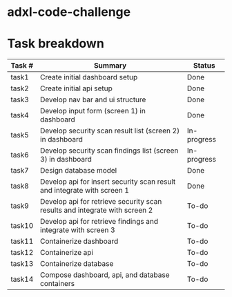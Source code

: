 # adxl-code-challenge

# Task breakdown

| Task # | Summary | Status |
|--------|---------|--------|
| task1 | Create initial dashboard setup | Done |
| task2 | Create initial api setup | Done |
| task3 | Develop nav bar and ui structure | Done |
| task4 | Develop input form (screen 1) in dashboard | Done |
| task5 | Develop security scan result list (screen 2) in dashboard | In-progress |
| task6 | Develop security scan findings list (screen 3) in dashboard | In-progress |
| task7 | Design database model | Done |
| task8 | Develop api for insert security scan result and integrate with screen 1 | Done |
| task9 | Develop api for retrieve security scan results and integrate with screen 2 | To-do |
| task10 | Develop api for retrieve findings and integrate with screen 3 | To-do |
| task11 | Containerize dashboard | To-do |
| task12 | Containerize api | To-do |
| task13 | Containerize database | To-do |
| task14 | Compose dashboard, api, and database containers | To-do |
